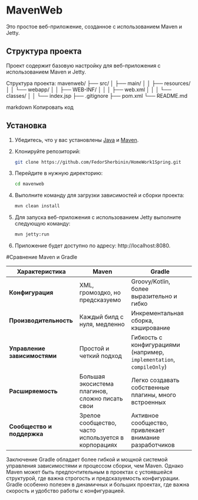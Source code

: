 # MavenWeb

Это простое веб-приложение, созданное с использованием Maven и Jetty. 

## Структура проекта

Проект содержит базовую настройку для веб-приложения с использованием Maven и Jetty. 

Структура проекта:
mavenweb/
├── src/
│   ├── main/
│   │   ├── resources/
│   │   └── webapp/
│   │       ├── WEB-INF/
│   │       │   ├── web.xml
│   │       │   └── classes/
│   │       └── index.jsp
├── .gitignore
├── pom.xml
└── README.md

markdown
Копировать код

## Установка

1. Убедитесь, что у вас установлены [Java](https://www.oracle.com/java/technologies/javase-downloads.html) и [Maven](https://maven.apache.org/install.html).

2. Клонируйте репозиторий:

   ```bash
   git clone https://github.com/FedorSherbinin/HomeWork1Spring.git

3. Перейдите в нужную директорию:
   
   ```bash
   cd mavenweb
   
4. Выполните команду для загрузки зависимостей и сборки проекта:

   ```bash
   mvn clean install

5. Для запуска веб-приложения с использованием Jetty выполните следующую команду:
   ```bash
   mvn jetty:run

6. Приложение будет доступно по адресу: http://localhost:8080.

#Сравнение Maven и Gradle


| Характеристика              | Maven                                          | Gradle                                        |
|-----------------------------|------------------------------------------------|-----------------------------------------------|
| **Конфигурация**            | XML, громоздко, но предсказуемо               | Groovy/Kotlin, более выразительно и гибко    |
| **Производительность**      | Каждый билд с нуля, медленно                  | Инкрементальная сборка, кэширование          |
| **Управление зависимостями**| Простой и четкий подход                       | Гибкость с конфигурациями (например, `implementation`, `compileOnly`) |
| **Расширяемость**           | Большая экосистема плагинов, сложно писать свои | Легко создавать собственные плагины, много встроенных |
| **Сообщество и поддержка**  | Зрелое сообщество, часто используется в корпорациях | Активное сообщество, привлекает внимание разработчиков |

Заключение
Gradle обладает более гибкой и мощной системой управления зависимостями и процессом сборки, чем Maven. Однако Maven может быть предпочтительным в проектах с устоявшейся структурой, где важна строгость и предсказуемость конфигурации. Gradle особенно полезен в динамичных и больших проектах, где важна скорость и удобство работы с конфигурацией.

